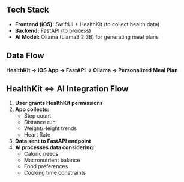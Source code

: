 ## Tech Stack  
- **Frontend (iOS):** SwiftUI + HealthKit (to collect health data)  
- **Backend:** FastAPI (to process)  
- **AI Model:** Ollama (Llama3.2:3B) for generating meal plans  

## Data Flow  
**HealthKit → iOS App → FastAPI → Ollama → Personalized Meal Plan**  

## HealthKit ↔ AI Integration Flow  
1. **User grants HealthKit permissions**  
2. **App collects:**  
   - Step count  
   - Distance run  
   - Weight/Height trends  
   - Heart Rate  
3. **Data sent to FastAPI endpoint**  
4. **AI processes data considering:**  
   - Caloric needs  
   - Macronutrient balance  
   - Food preferences  
   - Cooking time constraints  
